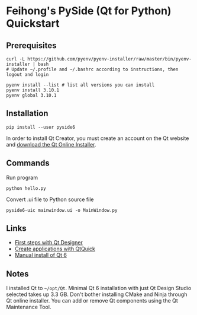 # Feihong's PySide (Qt for Python) Quickstart

## Prerequisites

    curl -L https://github.com/pyenv/pyenv-installer/raw/master/bin/pyenv-installer | bash
    # Update ~/.profile and ~/.bashrc according to instructions, then logout and login

    pyenv install --list # list all versions you can install
    pyenv install 3.10.1
    pyenv global 3.10.1

## Installation

    pip install --user pyside6

In order to install Qt Creator, you must create an account on the Qt website and [download the Qt Online Installer](https://www.qt.io/download-open-source).

## Commands

Run program

    python hello.py

Convert .ui file to Python source file

    pyside6-uic mainwindow.ui -o MainWindow.py

## Links

- [First steps with Qt Designer](https://www.pythonguis.com/tutorials/pyside6-first-steps-qt-designer/)
- [Create applications with QtQuick](https://www.pythonguis.com/tutorials/pyside6-qml-qtquick-python-application/)
- [Manual install of Qt 6](https://the-codeslinger.com/2020/12/20/manual-install-of-qt6-on-linux-mint/)

## Notes

I installed Qt to `~/opt/Qt`. Minimal Qt 6 installation with just Qt Design Studio selected takes up 3.3 GB. Don't bother installing CMake and Ninja through Qt online installer. You can add or remove Qt components using the Qt Maintenance Tool.
